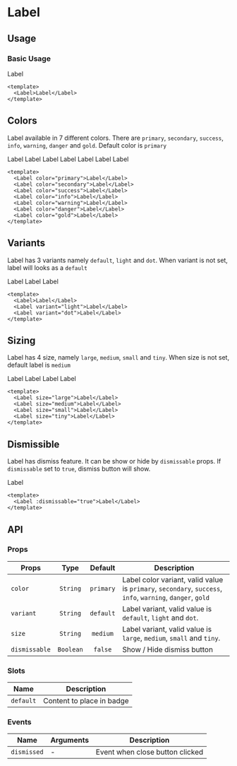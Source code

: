 <script setup>
  import Label from './Label.vue'
</script>

<style scoped lang="postcss">
  .preview {
    .label {
      @apply mr-4;

      &:last-child {
        @apply mr-0;
      }
    }
  }
</style>

# Label

## Usage

### Basic Usage
<preview>
  <Label>Label</Label>
</preview>

```vue
<template>
  <Label>Label</Label>
</template>
```

## Colors
Label available in 7 different colors. There are `primary`, `secondary`, `success`, `info`, `warning`, `danger` and `gold`. Default color is `primary`

<preview>
  <Label color="primary">Label</Label>
  <Label color="secondary">Label</Label>
  <Label color="success">Label</Label>
  <Label color="info">Label</Label>
  <Label color="warning">Label</Label>
  <Label color="danger">Label</Label>
  <Label color="gold">Label</Label>
</preview>

```vue
<template>
  <Label color="primary">Label</Label>
  <Label color="secondary">Label</Label>
  <Label color="success">Label</Label>
  <Label color="info">Label</Label>
  <Label color="warning">Label</Label>
  <Label color="danger">Label</Label>
  <Label color="gold">Label</Label>
</template>
```

## Variants
Label has 3 variants namely `default`, `light` and `dot`. When variant is not set, label will looks as a `default`

<preview>
  <Label>Label</Label>
  <Label variant="light">Label</Label>
  <Label variant="dot">Label</Label>
</preview>

```vue
<template>
  <Label>Label</Label>
  <Label variant="light">Label</Label>
  <Label variant="dot">Label</Label>
</template>
```

## Sizing
Label has 4 size, namely `large`, `medium`, `small` and `tiny`. When size is not set, default label is `medium`

<preview>
  <Label size="large">Label</Label>
  <Label size="medium">Label</Label>
  <Label size="small">Label</Label>
  <Label size="tiny">Label</Label>
</preview>

```vue
<template>
  <Label size="large">Label</Label>
  <Label size="medium">Label</Label>
  <Label size="small">Label</Label>
  <Label size="tiny">Label</Label>
</template>
```

## Dismissible
Label has dismiss feature. It can be show or hide by `dismissable` props. If `dismissable` set to `true`, dismiss button will show.

<preview>
  <Label :dismissable="true">Label</Label>
</preview>

```vue
<template>
  <Label :dismissable="true">Label</Label>
</template>
```

## API

### Props

| Props      |   Type    |  Default  | Description                                                                                                 |
|------------|:---------:|:---------:|-------------------------------------------------------------------------------------------------------------|
| `color`    | `String`  | `primary` | Label color variant, valid value is `primary`, `secondary`, `success`, `info`, `warning`, `danger`, `gold` |
| `variant`    | `String`  | `default` | Label variant, valid value is `default`, `light` and `dot`. |
| `size`    | `String`  | `medium` | Label variant, valid value is `large`, `medium`, `small` and `tiny`. |
| `dismissable` | `Boolean` | `false`     | Show / Hide dismiss button                                      |

### Slots

| Name      | Description                 |
|-----------|-----------------------------|
| `default` | Content to place in badge |

### Events


| Name        | Arguments | Description                     |
|-------------|-----------|---------------------------------|
| `dismissed` | -         | Event when close button clicked |
